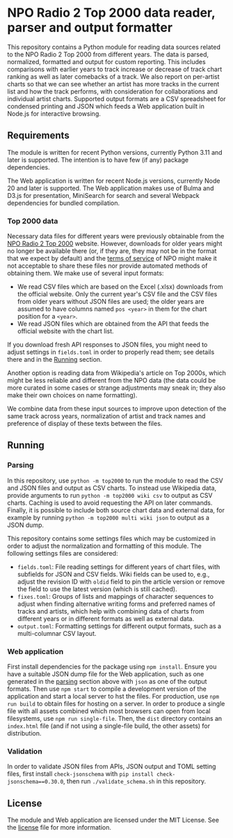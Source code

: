 # NPO Radio 2 Top 2000 data reader, parser and output formatter

This repository contains a Python module for reading data sources related to 
the NPO Radio 2 Top 2000 from different years. The data is parsed, normalized, 
formatted and output for custom reporting. This includes comparisons with 
earlier years to track increase or decrease of track chart ranking as well as 
later comebacks of a track. We also report on per-artist charts so that we can 
see whether an artist has more tracks in the current list and how the track 
performs, with consideration for collaborations and individual artist charts. 
Supported output formats are a CSV spreadsheet for condensed printing and JSON 
which feeds a Web application built in Node.js for interactive browsing.

## Requirements

The module is written for recent Python versions, currently Python 3.11 and 
later is supported. The intention is to have few (if any) package dependencies.

The Web application is written for recent Node.js versions, currently Node 20 
and later is supported. The Web application makes use of Bulma and D3.js for 
presentation, MiniSearch for search and several Webpack dependencies for 
bundled compilation.

### Top 2000 data

Necessary data files for different years were previously obtainable from the 
[NPO Radio 2 Top 2000](https://www.nporadio2.nl/top2000) website. However, 
downloads for older years might no longer be available there (or, if they are, 
they may not be in the format that we expect by default) and the [terms of 
service](https://npo.nl/overnpo/algemene-voorwaarden/algemene-voorwaarden-online) 
of NPO might make it not acceptable to share these files nor provide automated 
methods of obtaining them. We make use of several input formats:

- We read CSV files which are based on the Excel (.xlsx) downloads from the 
  official website. Only the current year's CSV file and the CSV files from 
  older years without JSON files are used; the older years are assumed to have 
  columns named `pos <year>` in them for the chart position for a `<year>`.
- We read JSON files which are obtained from the API that feeds the official 
  website with the chart list.

If you download fresh API responses to JSON files, you might need to adjust 
settings in `fields.toml` in order to properly read them; see details there and 
in the [Running](#running) section.

Another option is reading data from Wikipedia's article on Top 2000s, which 
might be less reliable and different from the NPO data (the data could be more 
curated in some cases or strange adjustments may sneak in; they also make their 
own choices on name formatting).

We combine data from these input sources to improve upon detection of the same 
track across years, normalization of artist and track names and preference of 
display of these texts between the files.

## Running

### Parsing

In this repository, use `python -m top2000` to run the module to read the CSV 
and JSON files and output as CSV charts. To instead use Wikipedia data, provide 
arguments to run `python -m top2000 wiki csv` to output as CSV charts. Caching 
is used to avoid requesting the API on later commands. Finally, it is possible 
to include both source chart data and external data, for example by running 
`python -m top2000 multi wiki json` to output as a JSON dump.

This repository contains some settings files which may be customized in order 
to adjust the normalization and formatting of this module. The following 
settings files are considered:

- `fields.toml`: File reading settings for different years of chart files, with 
  subfields for JSON and CSV fields. Wiki fields can be used to, e.g., adjust 
  the revision ID with `oldid` field to pin the article version or remove the 
  field to use the latest version (which is still cached).
- `fixes.toml`: Groups of lists and mappings of character sequences to adjust 
  when finding alternative writing forms and preferred names of tracks and 
  artists, which help with combining data of charts from different years or in 
  different formats as well as external data.
- `output.toml`: Formatting settings for different output formats, such as 
  a multi-columnar CSV layout.

### Web application

First install dependencies for the package using `npm install`. Ensure you have 
a suitable JSON dump file for the Web application, such as one generated in the 
[parsing](#parsing) section above with `json` as one of the output formats. 
Then use `npm start` to compile a development version of the application and 
start a local server to hst the files. For production, use `npm run build` to 
obtain files for hosting on a server. In order to produce a single file with 
all assets combined which most browsers can open from local filesystems, use 
`npm run single-file`. Then, the `dist` directory contains an `index.html` file 
(and if not using a single-file build, the other assets) for distribution.

### Validation

In order to validate JSON files from APIs, JSON output and TOML setting files, 
first install `check-jsonschema` with `pip install check-jsonschema==0.30.0`, 
then run `./validate_schema.sh` in this repository.

## License

The module and Web application are licensed under the MIT License. See the 
[license](LICENSE) file for more information.
